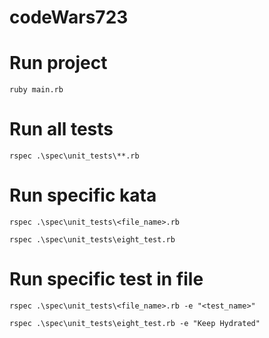 # codeWars723

# Run project 

    ruby main.rb

# Run all tests 

    rspec .\spec\unit_tests\**.rb

# Run specific kata

    rspec .\spec\unit_tests\<file_name>.rb

    rspec .\spec\unit_tests\eight_test.rb

# Run specific test in file
    
    rspec .\spec\unit_tests\<file_name>.rb -e "<test_name>"

    rspec .\spec\unit_tests\eight_test.rb -e "Keep Hydrated"


